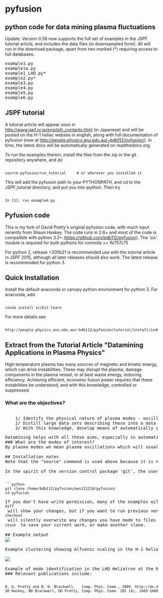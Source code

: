 # pyfusion
## python code for data mining plasma fluctuations

Update: Version 0.58 now supports the full set of examples in the JSPF tutorial article, and includes the data files (in downsampled form).  All will run in the download package, apart from two marked (*) requiring access to full databases.

<pre>
example1.py
example1a.py
example1_LHD.py*
example2.py*
example3.py
example4.py
example5.py
example6.py
</pre>

## JSPF tutorial
A tutorial article will appear soon in http://www.jspf.or.jp/eng/jpfr_contents.html (in Japanese) and will be posted on the H-1 heliac website in english, along with full documentation of pyfusion (now at http://people.physics.anu.edu.au/~bdb112/pyfusion/).  In time, the latest docs will be automatically generated on readthedocs.org.

To run the examples therein, install the files from the zip or the git repository anywhere, and do
<pre><code>
source pyfusion/run_tutorial     # or wherever you installed it
</code></pre>
This will add the pyfusion path to your PYTHONPATH, and cd to the JSPF_tutorial directory, and put you into ipython.  Then try
<pre><code>
In [1]: run example4.py
</code></pre>

## Pyfusion code
This is my fork of David Pretty's original pyfusion code, with much input 
recently from Shaun Haskey.  The code runs in 2.6+ and most of the code is compatible with python 3.3+.(https://github.com/bdb112/pyfusion).   The 'six' module is required for both pythons for commits >= fb757c75 

For python 2, release >205b21 is recommended use with the tutorial article in JSPF 2015, although all later releases should also work.
The latest release is recommended for python 3.  

## Quick Installation
Install the default anaconda or canopy python environment for python 3.  For anaconda, add
<pre><code>
conda install scikit-learn
</code></pre>

For more details see
<pre><code>
http://people.physics.anu.edu.au/~bdb112/pyfusion/tutorial/install/index.html
</code></pre>



## Extract from the Tutorial Article "Datamining Applications in Plasma Physics"
High temperature plasma has many sources of magnetic and kinetic energy, which can drive instabilities.  These may disrupt the plasma, damage components in the plasma vessel, or at best waste energy, reducing efficiency.  Achieving efficient, economic fusion power requires that these instabilities be understood, and with this knowledge, controlled or suppressed.
### What are the objectives?
<pre><list>
	1/ Identify the physical nature of plasma modes - oscillations or fluctuations
	2/ Distill large data sets describing these into a data base of a manageable size.
	3/ With this knowledge, develop means of automatically classifying and identifying these modes.
</list><pre>
Datamining helps with all these aims, especially in automating the process.  This enables the use of large datasets from the entire operational life of many plasma confinement devices, well beyond the capability of analysis by hand.  Ultimately this will enable near real-time identification of modes for control and feedback.
### What are the modes of interest?
By plasma modes we mean plasma oscillations which will usually be incoherent to some extent , because plasma parameters such as density vary in time and in space.  If we can measure the frequency, and its dependence on plasma parameters, we can have some idea of the plasma wave associated with it.  It is better still if we can learn something about the wavelength, or more generally the k vector, so we can in essence measure a point on the dispersion relation of the underlying wave.  Typical modes are drift wave oscillations and Alfvén instabilities. Modes may be driven for example by ideal or resistive MHD instabilities, or by transfer of energy from fast particles, especially if the particle velocity is related to the wave velocity such that a resonant interaction occurs.  The extraction of wavelength information implies the existence of more than one channel of data, so this paper is focussed on analysis of multi-channel time-series data.  

## Installation notes
Note that the "source" command is used above because it is necessary to set some environment variables, and simply running a script will not - any environemnt changes are discarded.  Also, although these examples work with straight python, ipython is recommended because of the ease of inspectin variable, debugging, and recalling history.  Features include the use of ? for help informatin and tabbing to see possible completions.  More advanved features can be enabled by settings in ~/ipython/profile_default/ipython_config.py, such as automatically supplying parentheses, automatically reloading imported modules if they are edited.

In the spirit of the version control package 'git', the user is encouraged to work in the source directory structure.  If git is used, the source files are safe, and you can easily see the changes you have made.  This requires that the user has write permission ford this directory, which happens by default if you clone the repository.  
<pre><code>
```python
git clone /home/bdb112/pyfusion/mon121210/pyfusion/
cd pyfusion
</code><pre>
If you don't have write permission, many of the examples will not complete.  <code>git diff </code> will show your changes, but if you want to run previous versions, casual users of git should note that <code>git checkout </code> will silently overwrite any changes you have made to files that came from the repository, so you should use <code>git stash </code> to save your current work, or make another clone.

## Example output
<a href="" target="_blank"><img src="pyfusion/6_good_clusters_CPC.png"/></a>

Example clustering showing Alfvenic scaling in the H-1 heliac.

<a href="" target="_blank"><img src="pyfusion/65139_N_mode_id_new.png"/></a>

Example of mode identification in the LHD Heliotron at the National Institute of Fusion Science, Toki.
### Relevant publications include:
<pre><list><small>
D. G. Pretty and B. D. Blackwell.   Comp. Phys. Comm., 2009. http://dx.doi.org/10.1016/j.cpc.2009.05.003 and thesis 
SR Haskey, BD Blackwell, DG Pretty, Comp. Phys. Comm. 185 (6), 1669-1680, http://dx.doi.org/10.1016/j.cpc.2014.03.008 and thesis
</small></list></pre>
